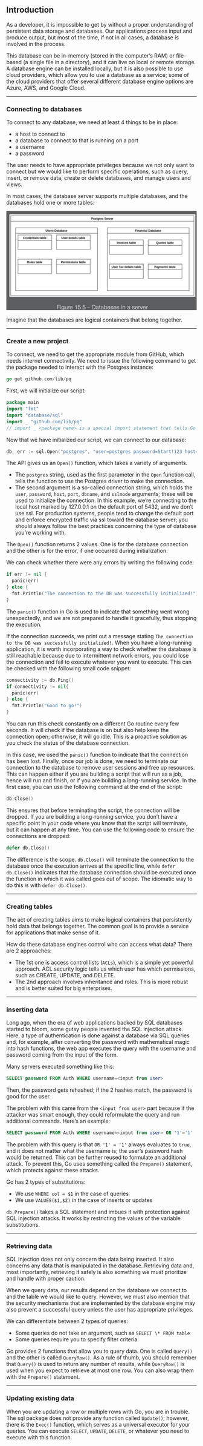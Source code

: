 ## Introduction

As a developer, it is impossible to get by without a proper understanding of persistent data storage and databases. Our applications process input and produce output, but most of the time, if not in all cases, a database is involved in the process.

This database can be in-memory (stored in the computer’s RAM) or file-based (a single file in a directory), and it can live on local or remote storage. A database engine can be installed locally, but it is also possible to use cloud providers, which allow you to use a database as a service; some of the cloud providers that offer several different database engine options are Azure, AWS, and Google Cloud.

---

### Connecting to databases

To connect to any database, we need at least 4 things to be in place:

- a host to connect to
- a database to connect to that is running on a port
- a username
- a password

The user needs to have appropriate privileges because we not only want to connect but we would like to perform specific operations, such as query, insert, or remove data, create or delete databases, and manage users and views.

In most cases, the database server supports multiple databases, and the databases hold one or more tables:

![databases-in-a-server](databases-in-a-server.png)

Imagine that the databases are logical containers that belong together.

---

### Create a new project

To connect, we need to get the appropriate module from GitHub, which needs internet connectivity. We need to issue the following command to get the package needed to interact with the Postgres instance:

```go
go get github.com/lib/pq
```

First, we will initialize our script:

```go
package main
import "fmt"
import "database/sql"
import _ "github.com/lib/pq"
// import _ <package name> is a special import statement that tells Go to import a package solely for its side effects.
```

Now that we have initialized our script, we can connect to our database:

```go
db, err := sql.Open("postgres", "user=postgres password=Start!123 host=127.0.0.1 port=5432 dbname=postgres sslmode=disable")
```

The API gives us an `Open()` function, which takes a variety of arguments.

- The `postgres` string, used as the first parameter in the `Open` function call, tells the function to use the Postgres driver to make the connection.
- The second argument is a so-called connection string, which holds the `user`, `password`, `host`, `port`, `dbname`, and `sslmode` arguments; these will be used to initialize the connection. In this example, we’re connecting to the local host marked by 127.0.0.1 on the default port of 5432, and we don’t use ssl. For production systems, people tend to change the default port and enforce encrypted traffic via ssl toward the database server; you should always follow the best practices concerning the type of database you’re working with.

The `Open()` function returns 2 values. One is for the database connection and the other is for the error, if one occurred during initialization.

We can check whether there were any errors by writing the following code:

```go
if err != nil {
  panic(err)
} else {
  fmt.Println("The connection to the DB was successfully initialized!")
}
```

The `panic()` function in Go is used to indicate that something went wrong unexpectedly, and we are not prepared to handle it gracefully, thus stopping the execution.

If the connection succeeds, we print out a message stating `The connection to the DB was successfully initialized!`. When you have a long-running application, it is worth incorporating a way to check whether the database is still reachable because due to intermittent network errors, you could lose the connection and fail to execute whatever you want to execute. This can be checked with the following small code snippet:

```go
connectivity := db.Ping()
if connectivity != nil{
  panic(err)
} else {
  fmt.Println("Good to go!")
}
```

You can run this check constantly on a different Go routine every few seconds. It will check if the database is on but also help keep the connection open; otherwise, it will go idle. This is a proactive solution as you check the status of the database connection.

In this case, we used the `panic()` function to indicate that the connection has been lost. Finally, once our job is done, we need to terminate our connection to the database to remove user sessions and free up resources. This can happen either if you are building a script that will run as a job, hence will run and finish, or if you are building a long-running service. In the first case, you can use the following command at the end of the script:

```go
db.Close()
```

This ensures that before terminating the script, the connection will be dropped. If you are building a long-running service, you don’t have a specific point in your code where you know that the script will terminate, but it can happen at any time. You can use the following code to ensure the connections are dropped:

```go
defer db.Close()
```

The difference is the scope. `db.Close()` will terminate the connection to the database once the execution arrives at the specific line, while `defer db.Close()` indicates that the database connection should be executed once the function in which it was called goes out of scope. The idiomatic way to do this is with `defer db.Close()`.

---

### Creating tables

The act of creating tables aims to make logical containers that persistently hold data that belongs together. The common goal is to provide a service for applications that make sense of it.

How do these database engines control who can access what data? There are 2 approaches:

- The 1st one is access control lists (`ACLs`), which is a simple yet powerful approach. ACL security logic tells us which user has which permissions, such as CREATE, UPDATE, and DELETE.
- The 2nd approach involves inheritance and roles. This is more robust and is better suited for big enterprises.

---

### Inserting data

Long ago, when the era of web applications backed by SQL databases started to bloom, some gutsy people invented the SQL injection attack. Here, a type of authentication is done against a database via SQL queries and, for example, after converting the password with mathematical magic into hash functions, the web app executes the query with the username and password coming from the input of the form.

Many servers executed something like this:

```sql
SELECT password FROM Auth WHERE username=<input from user>
```

Then, the password gets rehashed; if the 2 hashes match, the password is good for the user.

The problem with this came from the `<input from user>` part because if the attacker was smart enough, they could reformulate the query and run additional commands. Here’s an example:

```sql
SELECT password FROM Auth WHERE username=<input from user> OR '1'='1'
```

The problem with this query is that `OR '1' = '1'` always evaluates to `true`, and it does not matter what the username is; the user’s password hash would be returned. This can be further reused to formulate an additional attack. To prevent this, Go uses something called the `Prepare()` statement, which protects against these attacks.

Go has 2 types of substitutions:

- We use `WHERE col = $1` in the case of queries
- We use `VALUES($1,$2)` in the case of inserts or updates

`db.Prepare()` takes a SQL statement and imbues it with protection against SQL injection attacks. It works by restricting the values of the variable substitutions.

---

### Retrieving data

SQL injection does not only concern the data being inserted. It also concerns any data that is manipulated in the database. Retrieving data and, most importantly, retrieving it safely is also something we must prioritize and handle with proper caution.

When we query data, our results depend on the database we connect to and the table we would like to query. However, we must also mention that the security mechanisms that are implemented by the database engine may also prevent a successful query unless the user has appropriate privileges.

We can differentiate between 2 types of queries:

- Some queries do not take an argument, such as `SELECT \* FROM table`
- Some queries require you to specify filter criteria

Go provides 2 functions that allow you to query data. One is called `Query()` and the other is called `QueryRow()`. As a rule of thumb, you should remember that `Query()` is used to return any number of results, while `QueryRow()` is used when you expect to retrieve at most one row. You can also wrap them with the `Prepare()` statement.

---

### Updating existing data

When you are updating a row or multiple rows with Go, you are in trouble. The sql package does not provide any function called `Update()`; however, there is the `Exec()` function, which serves as a universal executor for your queries. You can execute `SELECT`, `UPDATE`, `DELETE`, or whatever you need to execute with this function.
